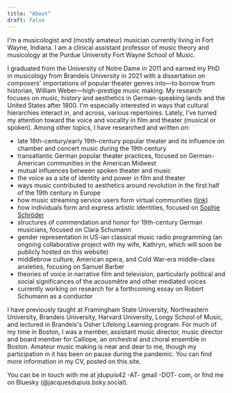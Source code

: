 ```yaml
---
title: "About"
draft: false
---
```

I'm a musicologist and (mostly amateur) musician currently living in Fort Wayne, Indiana. I am a clinical assistant professor of music theory and musicology at the Purdue University Fort Wayne School of Music.

I graduated from the University of Notre Dame in 2011 and earned my PhD in musicology from Brandeis University in 2021 with a dissertation on composers' importations of popular theater genres into—to borrow from historian, William Weber—high-prestige music making. My research focuses on music, history and aesthetics in German-speaking lands and the United States after 1800. I'm especially interested in ways that cultural hierarchies interact in, and across, various repertoires. Lately, I've turned my attention toward the voice and vocality in film and theater (musical or spoken). Among other topics, I have researched and written on:

* late 18th-century/early 19th-century popular theater and its influence on chamber and concert music during the 19th century
* transatlantic German popular theater practices, focused on German-American communities in the American Midwest
* mutual influences between spoken theater and music
* the voice as a site of identity and power in film and theater
* ways music contributed to aesthetics around revolution in the first half of the 19th century in Europe
* how music streaming service users form virtual communities ([link](https://musicologynow.org/whither-musicologist/))
* how individuals form and express artistic identities, focused on [Sophie Schröder](https://en.wikipedia.org/wiki/Sophie_Schr%C3%B6der)
* structures of commendation and honor for 19th-century German musicians, focused on Clara Schumann
* gender representation in US-ian classical music radio programming (an ongoing collaborative project with my wife, Kathryn, which will soon be publicly hosted on this website)
* middlebrow culture, American opera, and Cold War-era middle-class anxieties, focusing on Samuel Barber
* theories of voice in narrative film and television, particularly political and social significances of the acousmêtre and other mediated voices 
* currently working on research for a forthcoming essay on Robert Schumann as a conductor


I have previously taught at Framingham State University, Northeastern University, Brandeis University, Harvard University, Longy School of Music, and lectured in Brandeis's Osher Lifelong Learning program. For much of my time in Boston, I was a member, assistant music director, music director and board member for Calliope, an orchestral and choral ensemble in Boston. Amateur music making is near and dear to me, though my participation in it has been on pause during the pandemic. You can find more information in my CV, posted on this site.

You can be in touch with me at jdupuis42 -AT- gmail -DOT- com, or find me on Bluesky (@jacquesdupuis.bsky.social).
